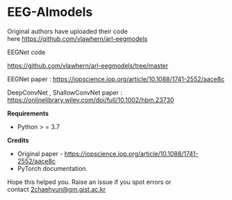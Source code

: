 # EEG-AImodels
 
Original authors have uploaded their code here https://github.com/vlawhern/arl-eegmodels

EEGNet code

https://github.com/vlawhern/arl-eegmodels/tree/master

EEGNet paper : https://iopscience.iop.org/article/10.1088/1741-2552/aace8c

DeepConvNet , ShallowConvNet paper : https://onlinelibrary.wiley.com/doi/full/10.1002/hbm.23730

**Requirements**

- Python > = 3.7

**Credits**

- Original paper - https://iopscience.iop.org/article/10.1088/1741-2552/aace8c
- PyTorch documentation.

Hope this helped you. Raise an issue if you spot errors or contact 2chaehyun@gm.gist.ac.kr
